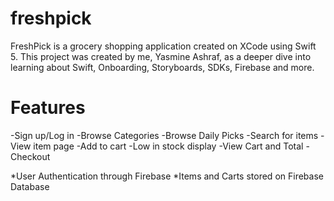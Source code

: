 # freshpick
FreshPick is a grocery shopping application created on XCode using Swift 5.
This project was created by me, Yasmine Ashraf, as a deeper dive into learning about Swift, Onboarding, Storyboards, SDKs, Firebase and more.

# Features
-Sign up/Log in
-Browse Categories
-Browse Daily Picks
-Search for items
-View item page
-Add to cart
-Low in stock display
-View Cart and Total
-Checkout

*User Authentication through Firebase
*Items and Carts stored on Firebase Database
